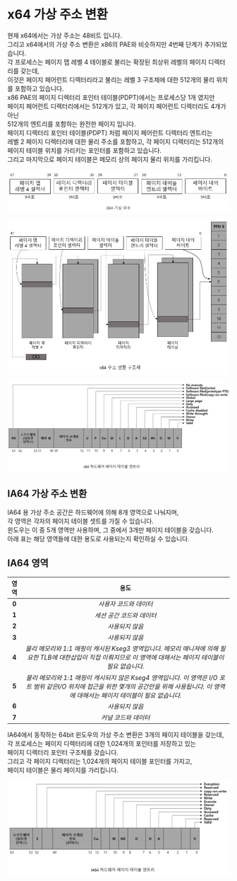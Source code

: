 # x64 가상 주소 변환

현재 x64에서는 가상 주소는 48비트 입니다.  
그리고 x64에서의 가상 주소 변환은 x86의 PAE와 비슷하지만 4번째 단계가 추가되었습니다.  
각 프로세스는 페이지 맵 레벨 4 테이블로 불리는 확장된 최상위 레벨의 페이지 디렉터리를 갖는데,  
이것은 페이지 페어런트 디렉터리라고 불리는 레벨 3 구조체에 대한 512개의 물리 위치를 포함하고 있습니다.  
x86 PAE의 페이지 디렉터리 포인터 테이블(PDPT)에서는 프로세스당 1개 였지만  
페이지 페어런트 디렉터리에서는 512개가 있고, 각 페이지 페어런트 디렉터리도 4개가 아닌   
512개의 엔트리를 포함하는 완전한 페이지 입니다.  
페이지 디렉터리 포인터 테이블(PDPT) 처럼 페이지 페어런트 디렉터리 엔트리는   
레벨 2 페이지 디렉터리에 대한 물리 주소를 포함하고, 각 페이지 디렉터리는 512개의   
페이지 테이블 위치를 가리키는 포인터를 포함하고 있습니다.  
그리고 마지막으로 페이지 테이블은 메모리 상의 페이지 물리 위치를 가리킵니다.  

<p align="center">
<img src="./images/x64가상주소1.jpg">
</p>

<p align="center">
<img src="./images/x64가상주소2.jpg">
</p>

<p align="center">
<img src="./images/x64가상주소3.jpg">
</p>

## IA64 가상 주소 변환

IA64 용 가상 주소 공간은 하드웨어에 의해 8개 영역으로 나눠지며,   
각 영역은 각자의 페이지 테이블 셋트를 가질 수 있습니다.  
윈도우는 이 중 5개 영역만 사용하며, 그 중에서 3개만 페이지 테이블을 갖습니다.  
아래 표는 해당 영역들에 대한 용도로 사용되는지 확인하실 수 있습니다.  

## IA64 영역

|  <center>영역</center> |  <center>용도</center> | 
|:--------:|:--------:|
|**<center>0</center>** | *<center>사용자 코드와 데이터</center>* |
|**<center>1</center>** | *<center>세션 공간 코드와 데이터</center>* |
|**<center>2</center>** |*<center>사용되지 않음</center>* |
|**<center>3</center>** | *<center>사용되지 않음</center>* |
|**<center>4</center>** |*물리 메모리와 1:1 매핑이 캐시된 Kseg3 영역입니다. 메모리 매니져에 의해 필요한 TLB에 대한삽입이 직접 이뤄지므로 이 영역에 대해서는 페이지 테이블이 필요 없습니다.* |
|**<center>5</center>** |*물리 메모리와 1:1 매핑이 캐시되지 않은 Kseg4 영역입니다. 이 영역은 I/O 포트 범위 같은I/O 위치에 접근을 위한 몇개의 공간만을 위해 사용됩니다. 이 영역에 대해서는 페이지 테이블이 필요 없습니다.* |
|**<center>6</center>** |*<center>사용되지 않음</center>* |
|**<center>7</center>** |*<center>커널 코드와 데이터</center>* |

IA64에서 동작하는 64bit 윈도우의 가상 주소 변환은 3개의 페이지 테이블을 갖는데,  
각 프로세스는 페이지 디렉터리에 대한 1,024개의 포인터를 저장하고 있는  
페이지 디렉터리 포인터 구조체를 갖습니다.  
그리고 각 페이지 디렉터리는 1,024개의 페이지 테이블 포인터를 가지고,  
페이지 테이블은 물리 페이지를 가리킵니다.  

<p align="center">
<img src="./images/x64가상주소4.jpg">
</p>

